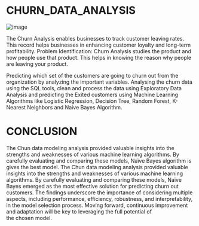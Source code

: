 #         CHURN_DATA_ANALYSIS

![image](https://github.com/user-attachments/assets/ac2ed60a-782a-4104-b56a-87a3dcf32201)

The Churn Analysis enables businesses to track customer leaving rates. This record helps businesses in enhancing customer loyalty and long-term profitability. Problem Identification: Churn Analysis studies the product and how people use that product. This helps in knowing the reason why people are leaving your product.

Predicting which set of the customers are going to churn out from the organization by analyzing the  important variables. Analysing the churn data using the SQL tools, clean and process the data using Exploratory Data Analysis and predicting the Exited customers using Machine Learning Algorithms like Logistic Regression, Decision Tree, Random Forest, K-Nearest Neighbors and Naive Bayes Algorithm. 

# CONCLUSION

The Chun data modeling analysis provided valuable insights into the strengths and weaknesses of various machine learning algorithms. By carefully evaluating and comparing these models, Naïve Bayes algorithm is gives the best model.
The Chun data modeling analysis provided valuable insights into the strengths and weaknesses of various machine learning algorithms. By carefully evaluating and comparing these models, Naïve Bayes emerged as the most effective solution for predicting churn out customers. The findings underscore the importance of considering multiple aspects, including performance, efficiency, robustness, and interpretability, in the model selection process. Moving forward, continuous improvement and adaptation will be key to leveraging the full potential of the chosen model.


